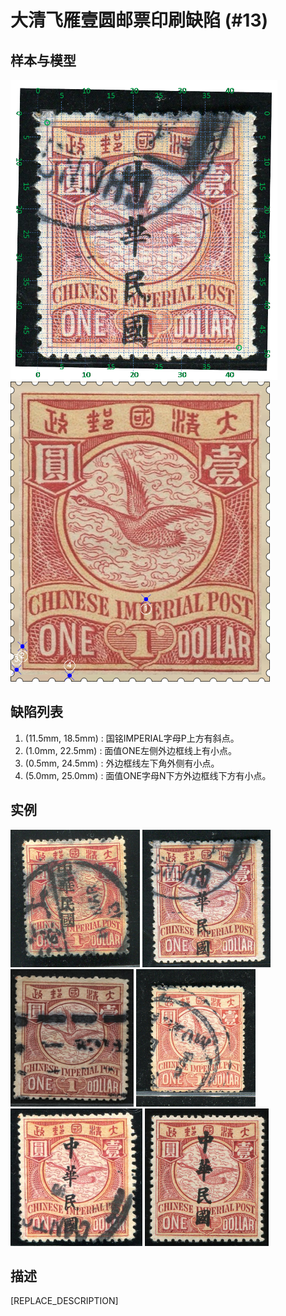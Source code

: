 # 大清飞雁壹圆邮票印刷缺陷 (#13)

## 样本与模型
<img src="sampling.png" height=480/> <img src="model.png" height=480/>

## 缺陷列表
1. (11.5mm, 18.5mm) :  国铭IMPERIAL字母P上方有斜点。
1. (1.0mm, 22.5mm) :  面值ONE左侧外边框线上有小点。
1. (0.5mm, 24.5mm) :  外边框线左下角外侧有小点。
1. (5.0mm, 25.0mm) :  面值ONE字母N下方外边框线下方有小点。


## 实例
<img src="2010-10-27_00037245113A.jpg" height=220/> <img src="2012-05-21_00058693014A.jpg" height=220/> <img src="2012-11-26_00072863066A.jpg" height=220/> <img src="2014-03-22_00136561003A.jpg" height=220/> <img src="2015-08-15_00185318050A.jpg" height=220/> <img src="2016-02-04_00157483004A.jpg" height=220/> 


## 描述
[REPLACE_DESCRIPTION]
